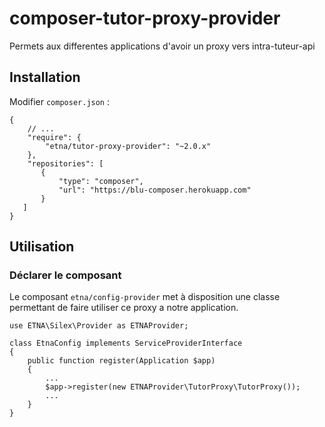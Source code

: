 # composer-tutor-proxy-provider

Permets aux differentes applications d'avoir un proxy vers intra-tuteur-api

## Installation

Modifier `composer.json` :

```
{
    // ...
    "require": {
        "etna/tutor-proxy-provider": "~2.0.x"
    },
    "repositories": [
       {
           "type": "composer",
           "url": "https://blu-composer.herokuapp.com"
       }
   ]
}
```

## Utilisation

### Déclarer le composant

Le composant `etna/config-provider` met à disposition une classe permettant de faire utiliser ce proxy a notre application.

```
use ETNA\Silex\Provider as ETNAProvider;

class EtnaConfig implements ServiceProviderInterface
{
    public function register(Application $app)
    {
        ...
        $app->register(new ETNAProvider\TutorProxy\TutorProxy());
        ...
    }
}
```
